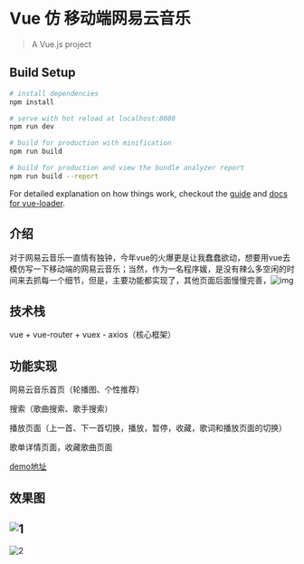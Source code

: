 # Vue 仿 移动端网易云音乐

> A Vue.js project

## Build Setup

``` bash
# install dependencies
npm install

# serve with hot reload at localhost:8080
npm run dev

# build for production with minification
npm run build

# build for production and view the bundle analyzer report
npm run build --report
```

For detailed explanation on how things work, checkout the [guide](http://vuejs-templates.github.io/webpack/) and [docs for vue-loader](http://vuejs.github.io/vue-loader).

## 介绍

对于网易云音乐一直情有独钟，今年vue的火爆更是让我蠢蠢欲动，想要用vue去模仿写一下移动端的网易云音乐；当然，作为一名程序媛，是没有辣么多空闲的时间来去抓每一个细节，但是，主要功能都实现了，其他页面后面慢慢完善，![img](file:///C:\Users\ADMINI~1\AppData\Local\Temp\SGPicFaceTpBq\5220\009C2741.png)

## 技术栈

vue + vue-router + vuex - axios（核心框架）

## 功能实现

网易云音乐首页（轮播图、个性推荐）

搜索（歌曲搜索、歌手搜索）

播放页面（上一首、下一首切换，播放，暂停，收藏，歌词和播放页面的切换）

歌单详情页面，收藏歌曲页面

[demo地址](http://paddyzhou.com/html/cloudMusic.html)

## 效果图

## ![1](http://i1.buimg.com/598707/dbad006fe884a400.gif)



![2](http://i1.buimg.com/598707/af56fb7096ed2f2d.gif)

